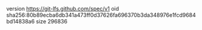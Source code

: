 version https://git-lfs.github.com/spec/v1
oid sha256:80b89ecba6db341a473ff0d37626fa696370b3da348976e1fcd9684bd14838a6
size 296836
